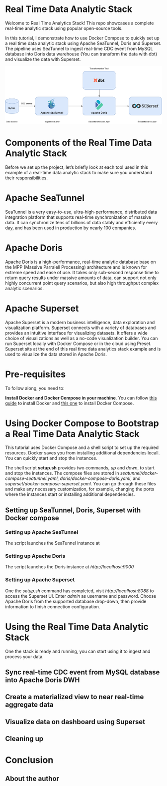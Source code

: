 # Real Time Data Analytic Stack
Welcome to Real Time Analytics Stack! This repo showcases a complete real-time analytic stack using popular open-source tools.

In this tutorial, I demonstrate how to use Docker Compose to quickly set up a real time data analytic stack using Apache SeaTunnel, Doris and Superset. The pipeline uses SeaTunnel to ingest real-time CDC event from MySQL database into Doris data warehouse (You can transform the data with dbt) and visualize the data with Superset.

![real time data analytic stack architecture](images%2Freal%20time%20data%20analytic%20stack_architecture.png)
# Components of the Real Time Data Analytic Stack
Before we set up the project, let’s briefly look at each tool used in this example of a real-time data analytic stack to make sure you understand their responsibilities.

# Apache SeaTunnel
SeaTunnel is a very easy-to-use, ultra-high-performance, distributed data integration platform that supports real-time synchronization of massive data. It can synchronize tens of billions of data stably and efficiently every day, and has been used in production by nearly 100 companies.

# Apache Doris
Apache Doris is a high-performance, real-time analytic database base on the MPP (Massive Parralell Processing) architecture and is known for extreme speed and ease of use. It takes only sub-second response time to return query results under massive amounts of data, can support not only highly concurrent point query scenarios, but also high throughput complex analytic scenarios.

# Apache Superset
Apache Superset is a modern business intelligence, data exploration and visualization platform. Superset connects with a variety of databases and provides an intuitive interface for visualizing datasets. It offers a wide choice of visualizations as well as a no-code visualization builder. You can run Superset locally with Docker Compose or in the cloud using Preset. Superset sits at the end of this real time data analytics stack example and is used to visualize the data stored in Apache Doris.

# Pre-requisites
To follow along, you need to: 

**Install Docker and Docker Compose in your machine**. You can follow [this guide](https://docs.docker.com/engine/install/?_gl=1*187dp4*_ga*MTAzNDgyNDI0My4xNjkzNDY2NDcy) to install Docker and [this one](https://docs.docker.com/compose/install/?_gl=1*187dp4*_ga*MTAzNDgyNDI0My4xNjkzNDY2NDcy) to install Docker Compose.

# Using Docker Compose to Bootstrap a Real Time Data Analytic Stack
This tutorial uses Docker Compose and a shell script to set up the required resources. Docker saves you from installing additional dependencies locall. You can quickly start and stop the instances.

The shell script **setup.sh** provides two commands, *up* and *down*, to start and stop the instances. The compose files are stored in *seatunnel/docker-compose-seatunnel.yaml*, *doris/docker-compose-doris.yaml*, and *superset/docker-compose-superset.yaml*. You can go through these files and make any necessary customization, for example, changing the ports where the instances start or installing additional dependencies.

## Setting up SeaTunnel, Doris, Superset with Docker compose

### Setting up Apache SeaTunnel
The script launches the SeaTunnel instance at 

### Setting up Apache Doris
The script launches the Doris instance at *http://localhost:9000*

### Setting up Apache Superset
One the *setup.sh* command has completed, visit *http://localhost:8088* to access the Superset UI. Enter *admin* as username and password. Choose Apache Doris from the supported database drop-down, then provide information to finish connection configuration.

# Using the Real Time Data Analytic Stack
One the stack is ready and running, you can start using it to ingest and process your data.

## Sync real-time CDC event from MySQL database into Apache Doris DWH

## Create a materialized view to near real-time aggregate data

## Visualize data on dashboard using Superset


## Cleaning up


# Conclusion


## About the author



